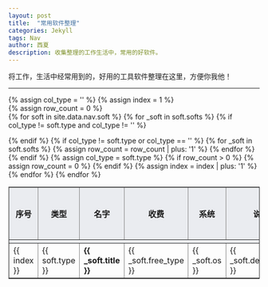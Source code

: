 ```yaml
---
layout: post
title:  "常用软件整理"
categories: Jekyll
tags: Nav
author: 西夏
description: 收集整理的工作生活中，常用的好软件。
---
```


将工作，生活中经常用到的，好用的工具软件整理在这里，方便你我他！

---

<table border="1" class="text-center">
  <tr bgcolor="#eaecf0">
    <th width="50px" class="text-center">序号</th>
    <th width="85px" class="text-center">类型</th>
    <th width="150px" class="text-center">名字</th>
    <th width="65px" class="text-center">收费</th>
    <th width="95px" class="text-center">系统</th>
    <th width="250px" class="text-center">说明</th>
    <th width="80px" class="text-center">下载地址</th>
  </tr>
  
{% assign col_type = '' %}
{% assign index = 1 %}  
{% assign row_count = 0 %}  
{% for soft in site.data.nav.soft %}
{% for _soft in soft.softs %}
    {% if col_type != soft.type and col_type != '' %}
      <tr height="5px" bgcolor="#eaecf0"><td colspan="7"></td></tr>
    {% endif %}
    {% if col_type != soft.type or col_type == '' %}
      {% for _soft in soft.softs %}
        {% assign row_count = row_count | plus: '1' %}
      {% endfor %}
    {% endif %}
    {% assign col_type = soft.type %}
    <tr height="70px">
        <td>{{ index }}</td>
        {% if row_count > 0 %}
          <td rowspan="{{ row_count }}">{{ soft.type }}</td>
          {% assign row_count = 0 %} 
        {% endif %}
        <td><strong>{{ _soft.title }}</strong></td>
        <td>{{ _soft.free_type }}</td>
        <td>{{ _soft.os }}</td>
        <td>{{ _soft.description }}</td>
        <td><a href= "{{ _soft.url }}" target="_blank">地址</a></td>
    </tr>
    {% assign index = index | plus: '1' %}
{% endfor %}
{% endfor %}  
</table>

<br/>